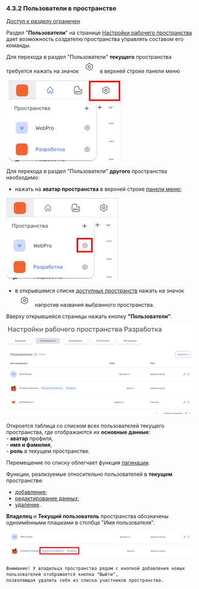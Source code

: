### 4.3.2 Пользователи в пространстве

[Доступ к разделу ограничен](9_roles_&_access/9.2_access.md)

Раздел "**Пользователи**" на странице [Настройки рабочего пространства](4_workspace/4.3_settings/4.3_settings.md) дает возможность создателю пространства управлять составом его команды.

Для перехода в раздел "Пользователи" **текущего** пространства требуется нажать на значок ![шестерёнка](/imgs/шестерёнка.jpg) в верхней строке панели меню

![4.3-0](/imgs/4.3-0.jpg)

Для перехода в раздел "Пользователи" **другого** пространства необходимо:

- нажать на **аватар пространства** в верхней строке [панели меню](3_menu/3_menu.md);

![4.3-1](/imgs/4.3-1.jpg)

- в открывшемся списке [доступных пространств](4_workspace/4.1_me_workspaces.md) нажать на значок ![шестерёнка](/imgs/шестерёнка.jpg) напротив названия выбранного пространства.  

Вверху открывшейся страницы нажать кнопку **"Пользователи"**.

![4.3.2-1](/imgs/4.3.2-1.jpg)
  
Откроется таблица со cписком всех пользователей текущего пространства, где отображаются их **основные данные**:  
    - **аватар** профиля,  
    - **имя и фамилия**,  
    - **роль** в текущем пространстве.

Перемещение по списку облегчает функция [пагинации](10_general_operations/10.3_pagination.md).
  
Функции, реализуемые относительно пользователей в **текущем** пространстве:

- [добавление](4_workspace/4.3_settings/4.3.2_members/4.3.2.1_+member.md);
- [редактирование данных](4_workspace/4.3_settings/4.3.2_members/4.3.2.2_edit.md);
- [удаление](4_workspace/4.3_settings/4.3.2_members/4.3.2.3_delete.md).

**Владелец** и **Текущий пользователь** пространства обозначены одноимёнными плашками в столбце "Имя пользователя".

![4.3.2-2](/imgs/4.3.2-2.jpg)

    Внимание! У владельца пространства рядом с кнопкой добавления новых пользователей отображается кнопка "Выйти", 
    позволяющая удалить себя из списка участников пространства. 
